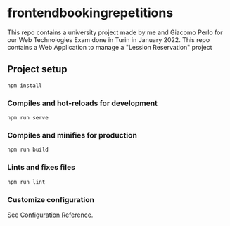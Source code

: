 # frontendbookingrepetitions

This repo contains a university project made by me and Giacomo Perlo for our Web Technologies Exam done in Turin in January 2022. This repo contains a Web Application to manage a "Lession Reservation" project

## Project setup
```
npm install
```

### Compiles and hot-reloads for development
```
npm run serve
```

### Compiles and minifies for production
```
npm run build
```

### Lints and fixes files
```
npm run lint
```

### Customize configuration
See [Configuration Reference](https://cli.vuejs.org/config/).
